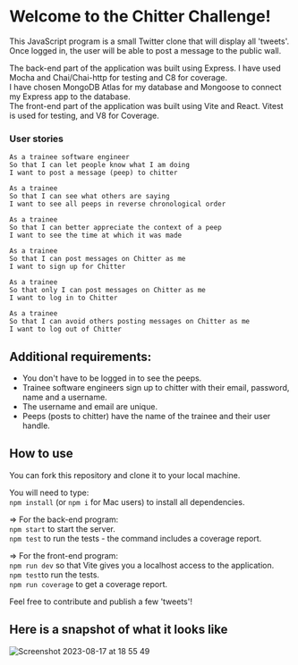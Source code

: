 # Welcome to the Chitter Challenge!

This JavaScript program is a small Twitter clone that will display all 'tweets'. Once logged in, the user will be able to post a message to the public wall.

The back-end part of the application was built using Express. I have used Mocha and Chai/Chai-http for testing and C8 for coverage. <br>
I have chosen MongoDB Atlas for my database and Mongoose to connect my Express app to the database. <br>
The front-end part of the application was built using Vite and React. Vitest is used for testing, and V8 for Coverage.

### User stories

```
As a trainee software engineer
So that I can let people know what I am doing
I want to post a message (peep) to chitter
```
```
As a trainee
So that I can see what others are saying
I want to see all peeps in reverse chronological order
```
```
As a trainee
So that I can better appreciate the context of a peep
I want to see the time at which it was made
```
```
As a trainee
So that I can post messages on Chitter as me
I want to sign up for Chitter
```
```
As a trainee
So that only I can post messages on Chitter as me
I want to log in to Chitter
```
```
As a trainee
So that I can avoid others posting messages on Chitter as me
I want to log out of Chitter
```

## Additional requirements:

- You don't have to be logged in to see the peeps.
- Trainee software engineers sign up to chitter with their email, password, name and a username.
- The username and email are unique.
- Peeps (posts to chitter) have the name of the trainee and their user handle.

## How to use

You can fork this repository and clone it to your local machine.

You will need to type:<br>
`npm install` (or `npm i` for Mac users) to install all dependencies.

=> For the back-end program:<br>
`npm start` to start the server.<br>
`npm test` to run the tests - the command includes a coverage report.

=> For the front-end program:<br>
`npm run dev` so that Vite gives you a localhost access to the application. <br>
`npm test`to run the tests. <br>
`npm run coverage` to get a coverage report.

Feel free to contribute and publish a few 'tweets'! 

## Here is a snapshot of what it looks like
![Screenshot 2023-08-17 at 18 55 49](https://github.com/Marion34-dev/chitter-challenge/assets/125993993/59f80d28-5fe0-4f1b-b3e0-808df4d0e62f)
